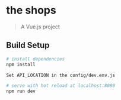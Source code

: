 # the shops

> A Vue.js project


## Build Setup

``` bash
# install dependencies
npm install

Set API_LOCATION in the config/dev.env.js

# serve with hot reload at localhost:8080
npm run dev


